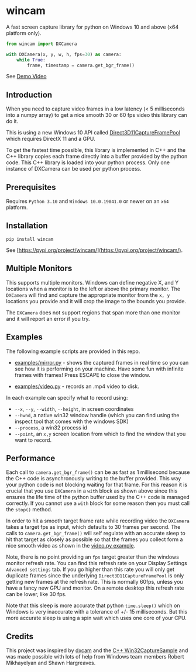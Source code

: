 # wincam

A fast screen capture library for python on Windows 10 and above (x64 platform only).

```python
from wincam import DXCamera

with DXCamera(x, y, w, h, fps=30) as camera:
    while True:
        frame, timestamp = camera.get_bgr_frame()
```

See [Demo Video](https://youtu.be/og7-3b0bsuo)

## Introduction

When you need to capture video frames in a low latency (< 5 milliseconds into a numpy array)
to get a nice smooth 30 or 60 fps video this library can do it.

This is using a new Windows 10 API called
[Direct3D11CaptureFramePool](https://learn.microsoft.com/en-us/uwp/api/windows.graphics.capture.direct3d11captureframepool?view=winrt-26100)
which requires DirectX 11 and a GPU.

To get the fastest time possible, this library is implemented in C++ and the C++ library copies each frame directly into
a buffer provided by the python code. This C++ library is loaded into your python process. Only one instance of DXCamera
can be used per python process.

## Prerequisites

Requires `Python 3.10` and `Windows 10.0.19041.0` or newer on an `x64` platform.

## Installation

```
pip install wincam
```

See [https://pypi.org/project/wincam/](https://pypi.org/project/wincam/).

## Multiple Monitors

This supports multiple monitors. Windows can define negative X, and Y locations when a monitor is to the left or above
the primary monitor. The `DXCamera` will find and capture the appropriate monitor from the `x, y` locations you provide
and it will crop the image to the bounds you provide.

The `DXCamera` does not support regions that span more than one monitor and it will report an error if you try.

## Examples

The following example scripts are provided in this repo.

- [examples/mirror.py](examples/mirror.py) - shows the captured frames in real time so you can see how it is performing
on your machine. Have some fun with infinite frames with frames!  Press ESCAPE to close the window.

- [examples/video.py](examples/video.py) - records an .mp4 video to disk.

In each example can specify what to record using:
- `--x`, `--y`, `--width`, `--height`, in screen coordinates
- `--hwnd`, a native win32 window handle (which you can find using the inspect tool that comes with the windows SDK)
- `--process`, a win32 process id
- `--point`, an `x,y` screen location from which to find the window that you want to record.


## Performance

Each call to `camera.get_bgr_frame()` can be as fast as 1 millisecond because the C++ code is asynchronously writing to
the buffer provided. This way your python code is not blocking waiting for that frame. For this reason it is crucial
that you use `DXCamera` in a `with` block as shown above since this ensures the life time of the python buffer used by
the C++ code is managed correctly. If you cannot use a `with` block for some reason then you must call the `stop()`
method.

In order to hit a smooth target frame rate while recording video the `DXCamera` takes a target fps as input, which
defaults to 30 frames per second. The calls to `camera.get_bgr_frame()` will self regulate with an accurate sleep
to hit that target as closely as possible so that the frames you collect form a nice smooth video as shown in the
[video.py example](examples/video.py).

Note, there is no point providing an `fps` target greater than the windows monitor refresh rate. You can find this
refresh rate on your Display Settings `Advanced settings` tab. If you go higher than this rate you will only get
duplicate frames since the underlying `Direct3D11CaptureFramePool` is only getting new frames at the refresh rate. This
is normally 60fps, unless you have a fancy new GPU and monitor. On a remote desktop this refresh rate can be lower,
like 30 fps.

Note that this sleep is more accurate that python `time.sleep()` which on Windows is very inaccurate with a
tolerance of +/- 15 milliseconds.  But this more accurate sleep is using a spin wait which uses one core of your CPU.

## Credits

This project was inspired by [dxcam](https://github.com/ra1nty/DXcam) and the
[C++ Win32CaptureSample](https://github.com/robmikh/win32capturesample) and was made possible with lots of help from
Windows team members Robert Mikhayelyan and Shawn Hargreaves.

